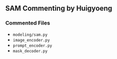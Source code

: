 ## SAM Commenting by Huigyoeng

### Commented Files 

- `modeling/sam.py`
- `image_encoder.py`
- `prompt_encoder.py`
- `mask_decoder.py`
